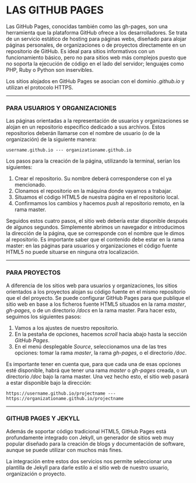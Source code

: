# LAS GITHUB PAGES

Las GitHub Pages, conocidas también como las gh-pages, son una herramienta que la plataforma GitHub ofrece a los desarrolladores. Se trata de un servicio estático de hosting para páginas webs, diseñado para alojar páginas personales, de organizaciones o de proyectos directamente en un repositorio de GitHub. Es ideal para sitios informativos con un funcionamiento básico, pero no para sitios web más complejos puesto que no soporta la ejecución de código en el lado del servidor; lenguajes como PHP, Ruby o Python son inservibles.

Los sitios alojados en GitHub Pages se asocian con el dominio _.github.io_ y utilizan el protocolo HTTPS.

---

### PARA USUARIOS Y ORGANIZACIONES

Las páginas orientadas a la representación de usuarios y organizaciones se alojan en un repositorio específico dedicado a sus archivos. Estos repositorios deberán llamarse con el nombre de usuario \(o de la organización\) de la siguiente manera:

```
username.github.io --- organizationame.github.io
```

Los pasos para la creación de la página, utilizando la terminal, serían los siguientes:

1. Crear el repositorio. Su nombre deberá corresponderse con el ya mencionado.
2. Clonamos el repositorio en la máquina donde vayamos a trabajar.
3. Situamos el código HTML5 de nuestra página en el repositorio local.
4. Confirmamos los cambios y hacemos _push_ al repositorio remoto, en la rama master. 

Seguidos estos cuatro pasos, el sitio web debería estar disponible después de algunos segundos. Simplemente abrimos un navegador e introducimos la dirección de la página, que se corresponde con el nombre que le dimos al repositorio. Es importante saber que el contenido debe estar en la rama master: en las páginas para usuarios y organizaciones el código fuente HTML5 no puede situarse en ninguna otra localización.

---

### PARA PROYECTOS

A diferencia de los sitios web para usuarios y organizaciones, los sitios orientados a los proyectos alojan su código fuente en el mismo repositorio que el del proyecto. Se puede configurar GitHub Pages para que publique el sitio web en base a los ficheros fuente HTML5 situados en la rama _master_, _gh-pages_, o de un directorio _/docs_ en la rama master. Para hacer esto, seguimos los siguientes pasos:

1. Vamos a los ajustes de nuestro repositorio.
2. En la pestaña de opciones, hacemos _scroll_ hacia abajo hasta la sección _GitHub Pages_. 
3. En el menú desplegable _Source_, seleccionamos una de las tres opciones: tomar la rama _master_, la rama _gh-pages_, o el directorio _/doc_. 

Es importante tener en cuenta que, para que cada una de esas opciones esté disponible, habrá que tener una rama _master_ o _gh-pages_ creada, o un directorio _/doc_ bajo la rama master. Una vez hecho esto, el sitio web pasará a estar disponible bajo la dirección:

```
https://username.github.io/projectname --- https://organizationame.github.io/projectname
```

---

### GITHUB PAGES Y JEKYLL

Además de soportar código tradicional HTML5, GitHub Pages está profundamente integrado con Jekyll, un generador de sitios web muy popular diseñado para la creación de blogs y documentación de software, aunque se puede utilizar con muchos más fines. 

La integración entre estos dos servicios nos permite seleccionar una plantilla de Jekyll para darle estilo a el sitio web de nuestro usuario, organización o proyecto. 















